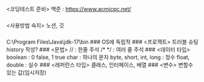 <코딩테스트 준비>
백준 : https://www.acmicpc.net/
###

<사용방법 숙지>
노션, 깃
###
<path>
C:\Program Files\Java\jdk-17\bin
###
<JVM>
OS에 독립적
###
<프로젝트>
트러블 슈팅 history 작성?
###
<문법>
// : 한줄 주석
/* */ : 여러 줄 주석
###
<데이터 타입>
boolean : 0 false, 1 true
char : 하나의 문자
byte, short, int, long : 정수
float, double : 실수
###
<레퍼런스 타입>
클래스, 인터페이스, 배열
###
<변수>
변할수 있는 값(임시저장)
